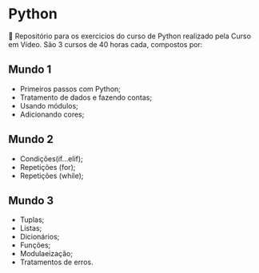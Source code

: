 # Python
📌 Repositório para os exercicios do curso de Python realizado pela Curso em Vídeo. São 3 cursos de 40 horas cada, compostos por:
## Mundo 1
- Primeiros passos com Python;
- Tratamento de dados e fazendo contas;
- Usando módulos;
- Adicionando cores;
## Mundo 2
- Condições(if...elif);
- Repetições (for);
- Repetições (while);
## Mundo 3
- Tuplas;
- Listas;
- Dicionários;
- Funções;
- Modulaeização;
- Tratamentos de erros.

